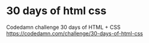 # 30 days of html css
 Codedamn challenge 30 days of HTML + CSS
 https://codedamn.com/challenge/30-days-of-html-css
